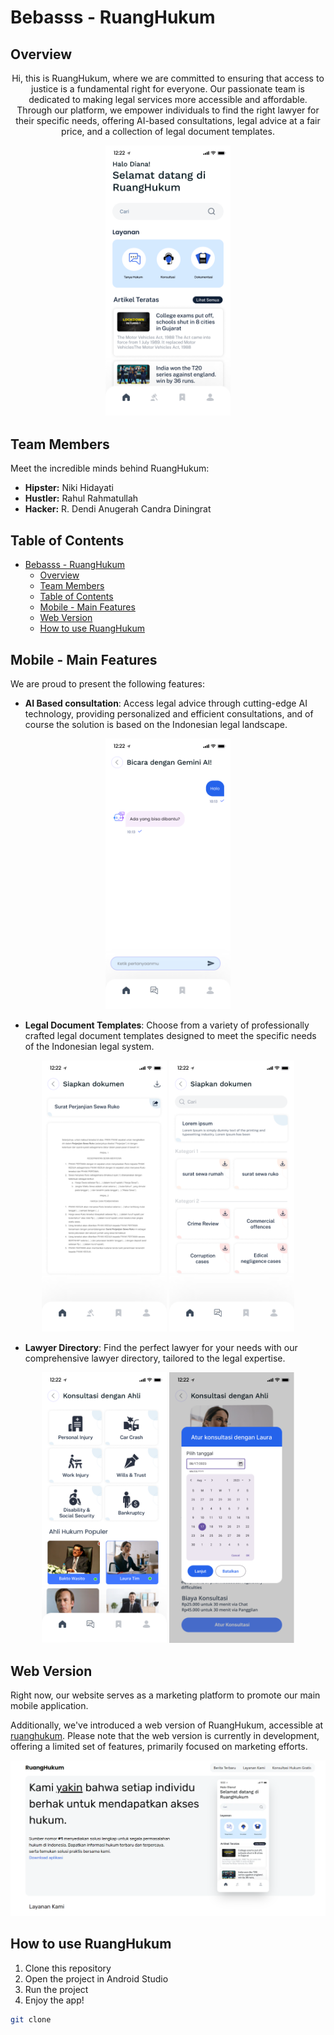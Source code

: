 # Bebasss - RuangHukum

## Overview

<div align="center">
  <p>Hi, this is RuangHukum, where we are committed to ensuring that access to justice is a fundamental right for everyone. Our passionate team is dedicated to making legal services more accessible and affordable. Through our platform, we empower individuals to find the right lawyer for their specific needs, offering AI-based consultations, legal advice at a fair price, and a collection of legal document templates.</p>
  <img src="app/src/main/assets/readme/overview.png" alt="AI-Based Consultation" width="200">
</div>

## Team Members

Meet the incredible minds behind RuangHukum:

- **Hipster:** Niki Hidayati
- **Hustler:** Rahul Rahmatullah
- **Hacker:** R. Dendi Anugerah Candra Diningrat

## Table of Contents

- [Bebasss - RuangHukum](#bebasss---ruanghukum)
  - [Overview](#overview)
  - [Team Members](#team-members)
  - [Table of Contents](#table-of-contents)
  - [Mobile - Main Features](#mobile---main-features)
  - [Web Version](#web-version)
  - [How to use RuangHukum](#how-to-use-ruanghukum)

## Mobile - Main Features

We are proud to present the following features:

- **AI Based consultation**: Access legal advice through cutting-edge AI technology, providing personalized and efficient consultations, and of course the solution is based on the Indonesian legal landscape.
<div align="center">
    <img src="app/src/main/assets/readme/gemini-ai.png" alt="AI-Based Consultation" width="200">
</div>

- **Legal Document Templates**: Choose from a variety of professionally crafted legal document templates designed to meet the specific needs of the Indonesian legal system.
<div align="center">
    <img src="app/src/main/assets/readme/document-1.png" alt="Document repository" width="200">
    <img src="app/src/main/assets/readme/document-2.png" alt="Document repository" width="200">
</div>

- **Lawyer Directory**: Find the perfect lawyer for your needs with our comprehensive lawyer directory, tailored to the legal expertise.

<div align="center">
    <img src="app/src/main/assets/readme/konsultasi-ahli.png" alt="Lawyer directory" width="200">
    <img src="app/src/main/assets/readme/konsultasi-ahli1.png" alt="Lawyer directory" width="200">
</div>

## Web Version

Right now, our website serves as a marketing platform to promote our main mobile application.

Additionally, we've introduced a web version of RuangHukum, accessible at [ruanghukum](https://ruanghukum-api.vercel.app/). Please note that the web version is currently in development, offering a limited set of features, primarily focused on marketing efforts.

<div align="center">
    <img src="app/src/main/assets/readme/website-version.png" alt="RuangHukum website" >
</div>

## How to use RuangHukum

1. Clone this repository
2. Open the project in Android Studio
3. Run the project
4. Enjoy the app!

```bash
git clone
```
